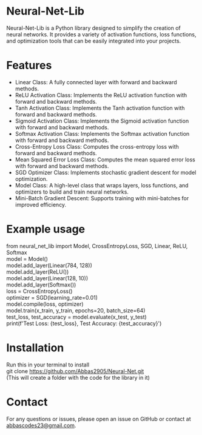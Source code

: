 # Neural-Net-Lib
Neural-Net-Lib is a Python library designed to simplify the creation of neural networks. It provides a variety of activation functions, loss functions, and optimization tools that can be easily integrated into your projects.

# Features  
-  Linear Class: A fully connected layer with forward and backward methods.
-  ReLU Activation Class: Implements the ReLU activation function with forward and backward methods.  
-  Tanh Activation Class: Implements the Tanh activation function with forward and backward methods.
-  Sigmoid Activation Class: Implements the Sigmoid activation function with forward and backward methods.  
-  Softmax Activation Class: Implements the Softmax activation function with forward and backward methods.  
-  Cross-Entropy Loss Class: Computes the cross-entropy loss with forward and backward methods.  
-  Mean Squared Error Loss Class: Computes the mean squared error loss with forward and backward methods.  
-  SGD Optimizer Class: Implements stochastic gradient descent for model optimization.  
-  Model Class: A high-level class that wraps layers, loss functions, and optimizers to build and train neural networks.  
-  Mini-Batch Gradient Descent: Supports training with mini-batches for improved efficiency.  
  
# Example usage    
from neural_net_lib import Model, CrossEntropyLoss, SGD, Linear, ReLU, Softmax  
model = Model()  
model.add_layer(Linear(784, 128))  
model.add_layer(ReLU())  
model.add_layer(Linear(128, 10))  
model.add_layer(Softmax())  
loss = CrossEntropyLoss()  
optimizer = SGD(learning_rate=0.01)  
model.compile(loss, optimizer)  
model.train(x_train, y_train, epochs=20, batch_size=64)  
test_loss, test_accuracy = model.evaluate(x_test, y_test)  
print(f'Test Loss: {test_loss}, Test Accuracy: {test_accuracy}')  

# Installation  
Run this in your terminal to install  
git clone https://github.com/Abbas2905/Neural-Net.git  
(This will create a folder with the code for the library in it)  

# Contact  
For any questions or issues, please open an issue on GitHub or contact  at abbascodes23@gmail.com.
